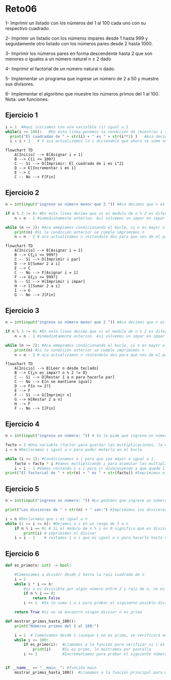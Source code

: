 # Reto06
1- Imprimir un listado con los números del 1 al 100 cada uno con su respectivo cuadrado.

2- Imprimir un listado con los números impares desde 1 hasta 999 y seguidamente otro listado con los números pares desde 2 hasta 1000.

3- Imprimir los números pares en forma descendente hasta 2 que son menores o iguales a un número natural n ≥ 2 dado

4- Imprimir el factorial de un número natural n dado.

5- Implementar un programa que ingrese un número de 2 a 50 y muestre sus divisores.

6- Implementar el algoritmo que muestre los números primos del 1 al 100. Nota: use funciones.

## Ejercicio 1
```python
i = 1  #Aquí iniciamos con una varialble (i) igual a 1
while(i <= 100):   #En esta linea ponemos la condición de (mientras i sea menos o igual a 0)
  print("El cuadradao de " + str(i) + " es " + str(i**2) )   #Acá decimos que si se cumple la condición de arriba se imprima "El cuadradao de " + str(i) + " es " + str(i**2)
  i = i + 1   # Y acá actualizamos la i diciendole que ahora se sume uno, haciendo que recorra de 1 hasta 100
```

```mermaid
flowchart TD
    A[Inicio] --> B[Asignar i = 1]
    B --> C{i <= 100?}
    C -- Sí --> D[Imprimir: El cuadrado de i es i^2]
    D --> E[Incrementar i en 1]
    E --> C
    C -- No --> F[Fin]
```

## Ejercicio 2
```python
n = int(input("ingrese un número menor que 2 ")) #Aca decimos que n es un valor entero que nosotros igresaremos 

if n % 2 != 0: #En esta linea decimo que si el modulo de n % 2 es diferente de 0 le restemos 1 para que nos de el par
    n = n - 1 #inmediatamente anterios. Así volvemos un impar en impar

while (n >= 2): #Aca emepzamos condicionando el bucle, si n es mayor o igual a 2 entramos al bucle
    print(n) #Si la condición anterior se cumple imprimimos n
    n = n - 2 # aca actualizamos n restandole dos para que nos de el par anterior
```

```mermaid
flowchart TD
    A[Inicio] --> B[Asignar i = 2]
    B --> C{¿i <= 999?}
    C -- Sí --> D[Imprimir i par]
    D --> E[Sumar 2 a i]
    E --> C
    C -- No --> F[Asignar i = 1]
    F --> G{¿i <= 999?}
    G -- Sí --> H[Imprimir i impar]
    H --> I[Sumar 2 a i]
    I --> G
    G -- No --> J[Fin]
```

## Ejercicio 3
```python
n = int(input("ingrese un número menor que 2 ")) #Aca decimos que n es un valor entero que nosotros igresaremos 

if n % 2 != 0: #En esta linea decimo que si el modulo de n % 2 es diferente de 0 le restemos 1 para que nos de el par
    n = n - 1 #inmediatamente anterios. Así volvemos un impar en impar

while (n >= 2): #Aca emepzamos condicionando el bucle, si n es mayor o igual a 2 entramos al bucle
    print(n) #Si la condición anterior se cumple imprimimos n
    n = n - 2 # aca actualizamos n restandole dos para que nos de el par anterior
```

```mermaid
flowchart TD
    A[Inicio] --> B[Leer n desde teclado]
    B --> C{¿n es impar? n % 2 != 0}
    C -- Sí --> D[Restar 1 a n para hacerlo par]
    C -- No --> E[n se mantiene igual]
    D --> F{n >= 2?}
    E --> F
    F -- Sí --> G[Imprimir n]
    G --> H[Restar 2 a n]
    H --> F
    F -- No --> I[Fin]
```

## Ejercicio 4
```python
n = int(input("ingrese un número: ")) # Se le pide que ingrese un número

facto = 1 #Una variable (facto) para guardar las multiplicaciones, la empezamos en 1 para que no afecte la multiplicación
i = n #Declaramos i igual a n para poder meterla en el bucle 

while (i >= 1): #Condicionamos a i para que sea mayor o igual a 1
    facto = facto * i #Vamos multiplicando i para acumular las multiplicaciones
    i = i - 1 #Vamos restando 1 a i para ir disminuyendo a que quede 1
print("El factorial de " + str(n) + " es " + str(facto)) #Imprimimos el factorial
```

## Ejercicio 5
```python
n = int(input("ingrese un número: ")) #Le pedimos que ingrese un número n

print("Los divisores de " + str(n) + " son:") #Imprimimos los divisores del número(n) son:

i = n #Declaramos que i es igual a n 
while (1 <= i <= n): #Dejamos a i en un rango de 1 a n
    if n % i == 0: # Si el modulo de n % i es 0 significa que es divisor
        print(i) # imprimimos el divisor
    i = i - 1    # restamos 1 a i que es igual a n para hacerlo hasta que llegue a 1 y evaluar si es o no divisor
```

## Ejercicio 6
```python
def es_primo(n: int) -> bool:

    #Comenzamos a dividir desde 2 hasta la raíz cuadrada de n
    i = 2
    while i * i <= n:
        #si n es divisible por algún número entre 2 y raíz de n, no es primo
        if n % i == 0:
            return False
        i += 1  #Se le suma 1 a i para probar el siguiente posible divisor

    return True #si no se encontró ningún divisor n es primo

def mostrar_primos_hasta_100():
    print("Números primos del 1 al 100:")

    i = 1  # Comenzamos desde 1 (aunque 1 no es primo, se verificará en la función)
    while i <= 100:
        if es_primo(i):  #Llamamos a la función para verificar si i es primo
            print(i)     #Si es primo, lo mostramos por pantalla
        i += 1           #Incrementamos para probar el siguiente número


if __name__ == "__main__": #función main
    mostrar_primos_hasta_100()  #Llamamos a la función principal para mostrar los primos
```
